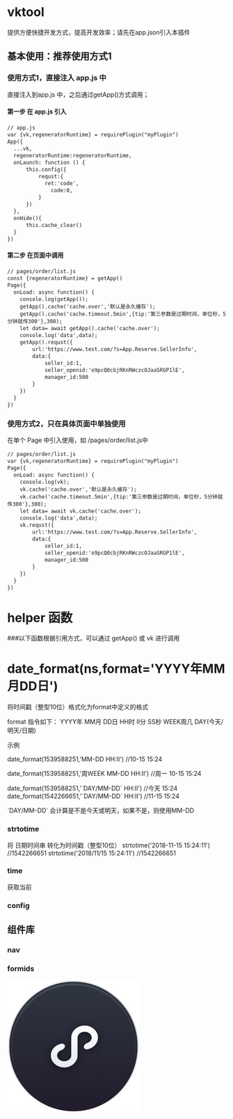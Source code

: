 # vktool
提供方便快捷开发方式，提高开发效率；请先在app.json引入本插件
## 基本使用：推荐使用方式1
### 使用方式1，直接注入 app.js 中
直接注入到app.js 中，之后通过getApp()方式调用；
#### 第一步 在 app.js 引入
````
// app.js
var {vk,regeneratorRuntime} = requirePlugin("myPlugin")
App({
  ...vk,
  regeneratorRuntime:regeneratorRuntime,
  onLaunch: function () {
      this.config({
          requst:{
            ret:'code',
              code:0,
          }
      })
  },
  onHide(){
      this.cache_clear()
  }
})
````
#### 第二步 在页面中调用
````
// pages/order/list.js
const {regeneratorRuntime} = getApp()
Page({
  onLoad: async function() {
    console.log(getApp());
    getApp().cache('cache.over','默认是永久缓存');
    getApp().cache('cache.timeout.5min',{tip:'第三参数是过期时间，单位秒，5分钟就传300'},300);
    let data= await getApp().cache('cache.over');
    console.log('data',data);
    getApp().requst({
        url:'https://www.test.com/?s=App.Reserve.SellerInfo',
        data:{
            seller_id:1,
            seller_openid:'o9pcQ0cbjRKnRWczcOJaaSRGP1lE',
            manager_id:500
        }
    })
  }
})
````

### 使用方式2，只在具体页面中单独使用
在单个 Page 中引入使用，如 /pages/order/list.js中 
````
// pages/order/list.js
var {vk,regeneratorRuntime} = requirePlugin("myPlugin")
Page({
  onLoad: async function() {
    console.log(vk);
    vk.cache('cache.over','默认是永久缓存');
    vk.cache('cache.timeout.5min',{tip:'第三参数是过期时间，单位秒，5分钟就传300'},300);
    let data= await vk.cache('cache.over');
    console.log('data',data);
    vk.requst({
        url:'https://www.test.com/?s=App.Reserve.SellerInfo',
        data:{
            seller_id:1,
            seller_openid:'o9pcQ0cbjRKnRWczcOJaaSRGP1lE',
            manager_id:500
        }
    })
  }
})
````

# helper 函数

###以下函数根据引用方式，可以通过 getApp() 或 vk 进行调用

# date_format(ns,format='YYYY年MM月DD日')
将时间戳（整型10位）格式化为format中定义的格式

format 指令如下：
 YYYY年 MM月 DD日 HH时 II分 SS秒 WEEK周几 DAY(今天/明天/日期)
 
 示例 
 
 date_format(1539588251,'MM-DD HH:II')  //10-15 15:24
 
 date_format(1539588251,'周WEEK MM-DD HH:II')  //周一 10-15 15:24 
 
 date_format(1539588251,'\`DAY/MM-DD\` HH:II')  //今天 15:24  
 date_format(1542266651,'\`DAY/MM-DD\` HH:II')  //11-15 15:24 
 
 \`DAY/MM-DD\` 会计算是不是今天或明天，如果不是，则使用MM-DD
 
### strtotime
将 日期时间串 转化为时间戳（整型10位）
strtotime('2018-11-15 15:24:11') //1542266651
strtotime('2018/11/15 15:24:11') //1542266651

### time
获取当前
### config
## 组件库
### nav
### formids

![链接](./example.jpeg)





